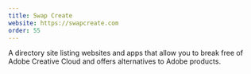 ```yaml
---
title: Swap Create
website: https://swapcreate.com
order: 55
---
```

A directory site listing websites and apps that allow you to break free of Adobe Creative Cloud and offers alternatives to Adobe products.